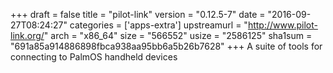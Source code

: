 +++
draft = false
title = "pilot-link"
version = "0.12.5-7"
date = "2016-09-27T08:24:27"
categories = ['apps-extra']
upstreamurl = "http://www.pilot-link.org/"
arch = "x86_64"
size = "566552"
usize = "2586125"
sha1sum = "691a85a914886898fbca938aa95bb6a5b26b7628"
+++
A suite of tools for connecting to PalmOS handheld devices